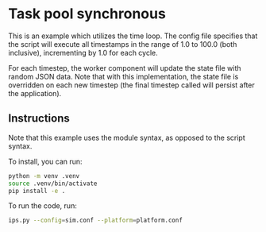 # Task pool synchronous

This is an example which utilizes the time loop. The config file specifies that the script will execute all timestamps in the range of 1.0 to 100.0 (both inclusive), incrementing by 1.0 for each cycle.

For each timestep, the worker component will update the state file with random JSON data. Note that with this implementation, the state file is overridden on each new timestep (the final timestep called will persist after the application).

## Instructions

Note that this example uses the module syntax, as opposed to the script syntax.

To install, you can run:

```bash
python -m venv .venv
source .venv/bin/activate
pip install -e .
```

To run the code, run:

```bash
ips.py --config=sim.conf --platform=platform.conf
```
